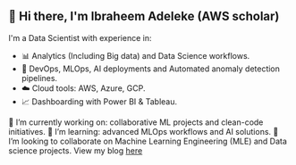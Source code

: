  ## 👋 Hi there, I'm Ibraheem Adeleke (AWS scholar)

I'm a Data Scientist with experience in:
- 📊 Analytics (Including Big data) and Data Science workflows.
- 🤖 DevOps, MLOps, AI deployments and Automated anomaly detection pipelines. 
- ☁️ Cloud tools: AWS, Azure, GCP.
- 📈 Dashboarding with Power BI & Tableau.

🔭 I’m currently working on: collaborative ML projects and clean-code initiatives.
🌱 I’m learning: advanced MLOps workflows and AI solutions.
👯 I’m looking to collaborate on Machine Learning Engineering (MLE) and Data science projects. 
View my blog [here](https://medium.com/@ibmexcel)
